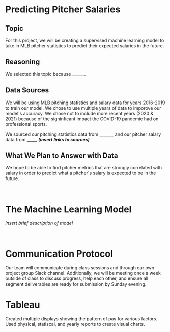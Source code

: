 # Predicting Pitcher Salaries
## Topic
For this project, we will be creating a supervised machine learning model to take in MLB pitcher statistics to predict their expected salaries in the future.
<br>

## Reasoning
We selected this topic because ______.
<br>

## Data Sources
We will be using MLB pitching statistics and salary data for years 2016-2019 to train our model. We chose to use multiple years of data to imporove our model's accuracy. We chose not to include more recent years (2020 & 2021) because of the signinficant impact the COVID-19 pandemic had on professional sports. 

We sourced our pitching statistics data from _______ and our pitcher salary data from _____ ***(insert links to sources)***
<br>


## What We Plan to Answer with Data
We hope to be able to find pitcher metrics that are strongly correlated with salary in order to predict what a pitcher's salary is expected to be in the future.

<br>

# The Machine Learning Model
*insert brief description of model*

<br>

# Communication Protocol
Our team will communicate during class sessions and through our own project group Slack channel. Additionally, we will be meeting once a week outside of class to discuss progress, help each other, and ensure all segment deliverables are ready for submission by Sunday evening.
<br>

# Tableau
Created multiple displays showing the pattern of pay for various factors. Used physical, statiscal, and yearly reports to create visual charts.
